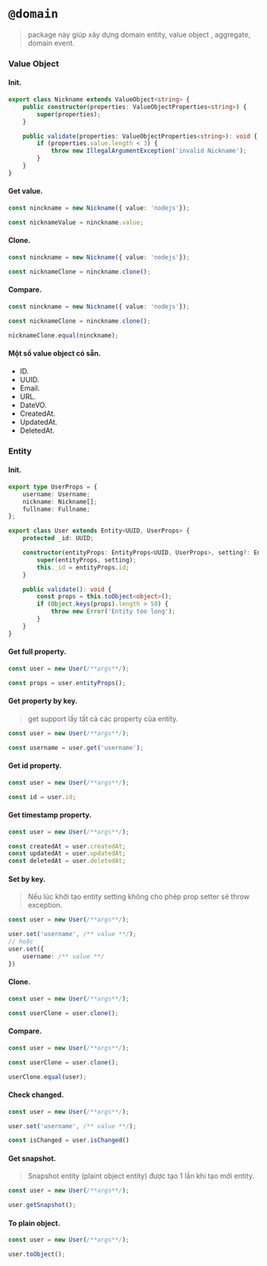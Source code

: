 # `@domain`
> package này giúp xây dựng domain entity, value object , aggregate, domain event.
### Value Object

#### Init.

```ts
export class Nickname extends ValueObject<string> {
    public constructor(properties: ValueObjectProperties<string>) {
        super(properties);
    }

    public validate(properties: ValueObjectProperties<string>): void {
        if (properties.value.length < 3) {
            throw new IllegalArgumentException('invalid Nickname');
        }
    }
}
```

#### Get value.
```ts
const ninckname = new Nickname({ value: 'nodejs'});

const nicknameValue = ninckname.value;
```

#### Clone.
```ts
const ninckname = new Nickname({ value: 'nodejs'});

const nicknameClone = ninckname.clone();
```

#### Compare.
```ts
const ninckname = new Nickname({ value: 'nodejs'});

const nicknameClone = ninckname.clone();

nicknameClone.equal(ninckname);
```
#### Một số value object có sẵn.
- ID.
- UUID.
- Email.
- URL.
- DateVO.
- CreatedAt.
- UpdatedAt.
- DeletedAt.

### Entity

#### Init.

```ts
export type UserProps = {
    username: Username;
    nickname: Nickname[];
    fullname: Fullname;
};

export class User extends Entity<UUID, UserProps> {
    protected _id: UUID;

    constructor(entityProps: EntityProps<UUID, UserProps>, setting?: EntitySetting) {
        super(entityProps, setting);
        this._id = entityProps.id;
    }

    public validate(): void {
        const props = this.toObject<object>();
        if (Object.keys(props).length > 50) {
            throw new Error('Entity too long');
        }
    }
}
```

#### Get full property.
```ts
const user = new User(/**args**/);

const props = user.entityProps();
```

#### Get property by key.
> get support lấy tất cả các property của entity.
```ts
const user = new User(/**args**/);

const username = user.get('username');
```
#### Get id property.
```ts
const user = new User(/**args**/);

const id = user.id;
```
#### Get timestamp property.
```ts
const user = new User(/**args**/);

const createdAt = user.createdAt;
const updatedAt = user.updatedAt;
const deletedAt = user.deletedAt;
```

#### Set  by key.
> Nếu lúc khởi tạo entity setting không cho phép prop setter sẽ throw exception.

```ts
const user = new User(/**args**/);

user.set('username', /** value **/);
// hoặc
user.set({
    username: /** value **/
})
```
#### Clone.
```ts
const user = new User(/**args**/);

const userClone = user.clone();
```

#### Compare.
```ts
const user = new User(/**args**/);

const userClone = user.clone();

userClone.equal(user);
```

#### Check changed.

```ts
const user = new User(/**args**/);

user.set('username', /** value **/);

const isChanged = user.isChanged()
```


#### Get snapshot.
> Snapshot entity (plaint object entity) được tạo 1 lần khi tạo mới entity.

```ts
const user = new User(/**args**/);

user.getSnapshot();
```
#### To plain object.
```ts
const user = new User(/**args**/);

user.toObject();
```